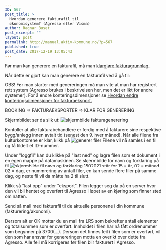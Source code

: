 ```yaml
---
ID: 567
post_title: >
  Hvordan generere fakturafil til
  økonomisystem? (Agresso eller Visma)
author: Ragnar Buset
post_excerpt: ""
layout: post
permalink: http://manual.aktiv-kommune.no/?p=567
published: true
post_date: 2017-12-19 13:05:43
---
```

Før man kan generere en fakturafil, må man [klargjøre fakturagrunnlag.](https://manual.aktiv-kommune.no/?p=571)

Når dette er gjort kan man generere en fakturafil ved å gå til:

OBS! Før man starter med genereringen må man vite at man har registrert rett system (Agresso brukes i beskrivelsen her, men det er likt for andre systemer). For å endre konteringsdimensjoner se [Hvordan endre konteringsdimensjoner for fakturaeksport.](http://manual.aktiv-kommune.no/?p=622)

BOOKING => FAKTURAEKSPORTER => KLAR FOR GENERERING

Skjermbildet ser da slik ut: 
![skjermbilde fakturagenerering](http://manual.aktiv-kommune.no/wp-content/uploads/2017/12/Skjermbildefakturagenerering.png)

Kontoller at alle fakturabehandlere er ferdig med å fakturere sine respektive bygg/anlegg innen avtalt tid (senest den 9. hver måned).
Når alle filene fra kulturkontorene er klar, klikk på 
![generer filer](http://manual.aktiv-kommune.no/wp-content/uploads/2017/12/Skjermbildegenererfiler.png)
Filene vil nå samles i en fil og få tildelt et ID-nummer. 

Under "loggfil" kan du klikke på "last ned" og lagre filen som et dokument i en egen mappe på datamaskinen. Se skjermbilde for navn og forklaring på fil
![skjermbilde fil navn og forklaring](http://manual.aktiv-kommune.no/wp-content/uploads/2017/12/forklaringfildato.png)
1502021 står for 15 = år, 02 = måned 02 = dag, er nummrering av antall filer, en kan sende flere filer på samme dag, og neste fil vil da måtte ha 2 til slutt.

Klikk så "last opp" under "eksport". Filen legger seg da på en server hvor den vil bli hentet og overført til Agresso i løpet av en kjøring som finner sted om natten. 

Send så mail med fakturafil til de aktuelle personene i din kommune (fakturering/økonomi).

Dersom alt er OK mottar du en mail fra LRS som bekrefter antall elementer og totalsummen som er overført. Innholdet i filen har nå fått ordrenummer som begynner på 3700(...). 
Dersom det finnes feil i filen som er overført, vil den som har ansvar for genereringen motta en overikt over dette fra Agresso. Alle feil må korrigeres før filen blir fakturert i Agresso.